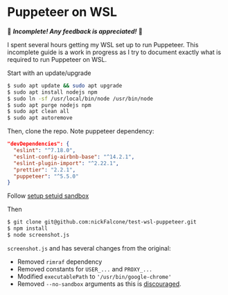 # Puppeteer on WSL

🚧 ___Incomplete! Any feedback is appreciated!___ 🚧

I spent several hours getting my WSL set up to run Puppeteer. This incomplete guide is a work in progress as I try to document exactly what is required to run Puppeteer on WSL. 



Start with an update/upgrade

```bash
$ sudo apt update && sudo apt upgrade
$ sudo apt install nodejs npm
$ sudo ln -sf /usr/local/bin/node /usr/bin/node
$ sudo apt purge nodejs npm
$ sudo apt clean all
$ sudo apt autoremove
```

Then, clone the repo. Note puppeteer dependency:
```json
"devDependencies": {
  "eslint": "^7.18.0",
  "eslint-config-airbnb-base": "^14.2.1",
  "eslint-plugin-import": "^2.22.1",
  "prettier": "2.2.1",
  "puppeteer": "^5.5.0"
}
```

Follow [setup setuid sandbox](https://github.com/puppeteer/puppeteer/blob/main/docs/troubleshooting.md#alternative-setup-setuid-sandbox)

Then 

```bash
$ git clone git@github.com:nickFalcone/test-wsl-puppeteer.git
$ npm install
$ node screenshot.js
```

`screenshot.js` and has several changes from the original:

- Removed `rimraf` dependency
- Removed constants for `USER_...` and `PROXY_...`
- Modified `executablePath` to `'/usr/bin/google-chrome'`
- Removed `--no-sandbox` arguments as this is [discouraged](https://github.com/puppeteer/puppeteer/blob/main/docs/troubleshooting.md#setting-up-chrome-linux-sandbox).
